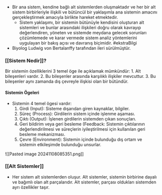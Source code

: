 - Bir ana sistem, kendine bağlı alt sistemlerden oluşmaktadır ve her bir alt sistem birbirleriyle ilişkili ve bütüncül bir yaklaşımla ana sistemin amacını gerçekleştirmek amacıyla birlikte hareket etmektedir.
	- Sistem yaklaşımı, bir sistemin bütünüyle kendisini oluşturan alt sistemleri ve bunlar arasındaki ilişkileri doğru olarak kavrayıp değerlendiren, yöneten ve sistemde meydana gelecek sorunları çözümlemede ve karar vermede sistem analiz yöntemlerini uygulayan bir bakış açısı ve davranış biçimidir. #ekstraBilgi
- Biyolog Ludwig von Bertalanffy tarafından ileri sürülmüştür.
### [[Sistem Nedir]]?
Bir sistemin özelliklerini 3 temel öge ile açıklamak mümkündür:
	1. Alt bileşenleri vardır.
	2. Bu bileşenler arasında karşılıklı ilişkiler mevcuttur.
	3. Bu bileşenler aynı zamanda dış çevreyle ilişkisi olan bir bütündür.
#### Sistemin Ögeleri
- Sistemin 4 temel ögesi vardır:
	1. Girdi (Input): Sisteme dışarıdan giren kaynaklar, bilgiler.
	2. Süreç (Process): Girdilerin sistem içinde işlenme aşaması.
	3. Çıktı (Output): İşlenen girdilerin sistemden çıkan sonuçları.
	4. Geri bildirim veya geri besleme (Feedback: Sistemin çıktılarının değerlendirilmesi ve süreçlerin iyileştirilmesi için kullanılan geri besleme mekanizması.
	5. Çevre (Environment): Sistemin içinde bulunduğu dış ortam ve sistemin etkileşimde bulunduğu unsurlar.

![[Pasted image 20241108085351.png]]
### [[Alt Sistemler]]
- Her sistem alt sistemlerden oluşur. Alt sistemler, sistemin birbirine dayalı ve bağımlı olan alt parçalarıdır. Alt sistemler, parçası oldukları sistemden ayrı özellikler taşır.